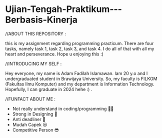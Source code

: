 # Ujian-Tengah-Praktikum---Berbasis-Kinerja

//ABOUT THIS REPOSITORY : 

this is my assignment regarding programming practicum. There are four tasks, namely task 1, task 2, task 3, and task 4. I do all of that with all my heart and perseverance. Hope u enjoying this :)

//INTRODUCING MY SELF   :

Hey everyone, my name is Adam Fadilah Islamawan. Iam 20 y.o and I undergraduated student in Brawijaya University. So, my faculty is FILKOM (Fakultas Ilmu Komputer) and my department is Information Technology. Hopefully, I can graduate in 2024 hehe :) .

//FUNFACT ABOUT ME    :

- Not really understand in coding/programming 😶‍🌫️
- Strong in Designing 🤩
- Anti deadliner 🙌
- Mudah Capek 😒
- Competitive Person 😎
